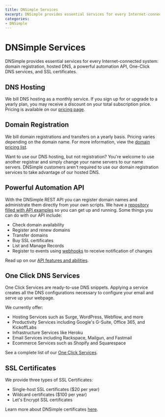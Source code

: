 ```yaml
---
title: DNSimple Services
excerpt: DNSimple provides essential services for every Internet-connected system: hosted DNS, domain registration, a powerful automation API, One Click DNS Services, and SSL certificates.
categories:
- DNSimple
---
```


# DNSimple Services

DNSimple provides essential services for every Internet-connected system: domain registration, hosted DNS, a powerful automation API, One-Click DNS services, and SSL certificates.

## DNS Hosting

We bill DNS hosting as a monthly service. If you sign up for or upgrade to a yearly plan, you may receive a discount on your total subscription price. Pricing is available on our [pricing page](https://dnsimple.com/pricing).

## Domain Registration

We bill domain registrations and transfers on a yearly basis. Pricing varies depending on the domain name. For more information, view the [domain pricing list](https://dnsimple.com/tlds).

Want to use our DNS hosting, but not registration? You're welcome to use another registrar and simply change your name servers to our name servers. DNSimple customers aren't required to use our domain registration services to take advantage of our hosted DNS.

## Powerful Automation API

With the DNSimple REST API you can register domain names and administrate them directly from your own scripts. We have a [repository filled with API examples](https://github.com/dnsimple/dnsimple-api-examples) so you can get up and running. Some things you can do with our API include:

- Check domain availability
- Register and renew domains
- Transfer domains
- Buy SSL certificates
- List and Manage Records
- Register to events using [webhooks](https://dnsimple.com/webhooks) to receive notification of changes

Read up on our [API features and abilities](https://dnsimple.com/api).

## One Click DNS Services

One Click Services are ready-to-use DNS snippets. Applying a service creates all the DNS configurations necessary to configure your email and serve up your webpage.

We currently offer: 

- Hosting Services such as Surge, WordPress, Webflow, and more
- Productivity Services including Google's G-Suite, Office 365, and KickoffLabs
- Infrastructure Services like Heroku
- Email Services including Rackspace, Mailgun, and Fastmail
- Ecommerce Services such as Shopify and Squarespace

See a complete list of our [One Click Services](https://dnsimple.com/services).

## SSL Certificates

We provide three types of SSL Certificates:

- Single-host SSL certificates ($20 per year)
- Wildcard certificates ($100 per year)
- Let's Encrypt SSL certificates 

Learn more about DNSimple certificates [here](/articles/ssl-certificates).
